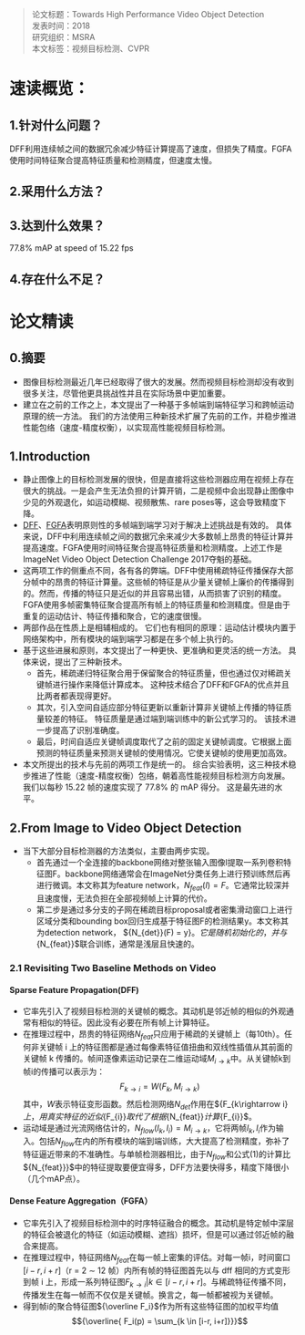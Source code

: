 >论文标题：Towards High Performance Video Object Detection  
发表时间：2018  
研究组织：MSRA  
本文标签：视频目标检测、CVPR


# 速读概览：
## 1.针对什么问题？ 
DFF利用连续帧之间的数据冗余减少特征计算提高了速度，但损失了精度。FGFA使用时间特征聚合提高特征质量和检测精度，但速度太慢。
## 2.采用什么方法？  

## 3.达到什么效果？  
77.8% mAP at speed of 15.22 fps
## 4.存在什么不足？



# 论文精读
## 0.摘要
* 图像目标检测最近几年已经取得了很大的发展。然而视频目标检测却没有收到很多关注，尽管他更具挑战性并且在实际场景中更加重要。
* 建立在之前的工作之上，本文提出了一种基于多帧端到端特征学习和跨帧运动原理的统一方法。 我们的方法使用三种新技术扩展了先前的工作，并稳步推进性能包络（速度-精度权衡），以实现高性能视频目标检测。

## 1.Introduction
* 静止图像上的目标检测发展的很快，但是直接将这些检测器应用在视频上存在很大的挑战。一是会产生无法负担的计算开销，二是视频中会出现静止图像中少见的外观退化，如运动模糊、视频散焦、rare poses等，这会导致精度下降。
* [DFF](https://github.com/massive11/Paper_reading/blob/master/%E8%A7%86%E9%A2%91%E7%9B%AE%E6%A0%87%E6%A3%80%E6%B5%8B%E4%B8%8E%E5%88%86%E5%89%B2/Deep%20Feature%20Flow%20for%20Video%20Recognition.md)、[FGFA](https://github.com/massive11/Paper_reading/blob/master/%E8%A7%86%E9%A2%91%E7%9B%AE%E6%A0%87%E6%A3%80%E6%B5%8B%E4%B8%8E%E5%88%86%E5%89%B2/Flow-Guided%20Feature%20Aggression%20for%20Video%20Object%20Detection.md)表明原则性的多帧端到端学习对于解决上述挑战是有效的。 具体来说，DFF中利用连续帧之间的数据冗余来减少大多数帧上昂贵的特征计算并提高速度。FGFA使用时间特征聚合提高特征质量和检测精度。上述工作是ImageNet Video Object Detection Challenge 2017夺魁的基础。
* 这两项工作的侧重点不同，各有各的弊端。DFF中使用稀疏特征传播保存大部分帧中的昂贵的特征计算量。这些帧的特征是从少量关键帧上廉价的传播得到的。然而，传播的特征只是近似的并且容易出错，从而损害了识别的精度。FGFA使用多帧密集特征聚合提高所有帧上的特征质量和检测精度。但是由于重复的运动估计、特征传播和聚合，它的速度很慢。
* 两部作品在性质上是相辅相成的。 它们也有相同的原理：运动估计模块内置于网络架构中，所有模块的端到端学习都是在多个帧上执行的。
* 基于这些进展和原则，本文提出了一种更快、更准确和更灵活的统一方法。 具体来说，提出了三种新技术。 
  * 首先，稀疏递归特征聚合用于保留聚合的特征质量，但也通过仅对稀疏关键帧进行操作来降低计算成本。 这种技术结合了DFF和FGFA的优点并且比两者都表现得更好。
  * 其次，引入空间自适应部分特征更新以重新计算非关键帧上传播的特征质量较差的特征。 特征质量是通过端到端训练中的新公式学习的。 该技术进一步提高了识别准确度。
  * 最后，时间自适应关键帧调度取代了之前的固定关键帧调度。它根据上面预测的特征质量来预测关键帧的使用情况。它使关键帧的使用更加高效。
* 本文所提出的技术与先前的两项工作是统一的。 综合实验表明，这三种技术稳步推进了性能（速度-精度权衡）包络，朝着高性能视频目标检测方向发展。 我们以每秒 15.22 帧的速度实现了 77.8% 的 mAP 得分。 这是最先进的水平。

## 2.From Image to Video Object Detection
* 当下大部分目标检测器的方法类似，主要由两步实现。
  * 首先通过一个全连接的backbone网络对整张输入图像I提取一系列卷积特征图F。backbone网络通常会在ImageNet分类任务上进行预训练然后再进行微调。本文称其为feature network，${N_{feat}(I) = F}$。它通常比较深并且速度慢，无法负担在全部视频帧上计算的代价。
  * 第二步是通过多分支的子网在稀疏目标proposal或者密集滑动窗口上进行区域分类和bounding box回归生成基于特征图F的检测结果y。本文称其为detection network， ${N_{det}}(F) = y}$。它是随机初始化的，并与${N_{feat}}$联合训练，通常是浅层且快速的。

### 2.1 Revisiting Two Baseline Methods on Video
#### Sparse Feature Propagation(DFF)
* 它率先引入了视频目标检测的关键帧的概念。其动机是邻近帧的相似的外观通常有相似的特征。因此没有必要在所有帧上计算特征。
* 在推理过程中，昂贵的特征网络${N_{feat}}$只应用于稀疏的关键帧上（每10th）。任何非关键帧 i 上的特征图都是通过每像素特征值扭曲和双线性插值从其前面的关键帧 k 传播的。帧间逐像素运动记录在二维运动域${M_{i\rightarrow k}}$中。从关键帧k到帧i的传播可以表示为：
$${F_{k\rightarrow i} = W(F_k, M_{i \rightarrow k}) \tag{1}}$$
其中，${W}$表示特征变形函数。然后检测网络${N_{det}}$作用在${F_{k\rightarrow i}$上，用真实特征的近似${F_{i}}$取代了根据${N_{feat}}$计算${F_{i}}$。
* 运动域是通过光流网络估计的，${N_{flow}(I_k, I_i) = M_{i \rightarrow k}}$，它将两帧${I_k, I_i}$作为输入。包括${N_{flow}}$在内的所有模块的端到端训练，大大提高了检测精度，弥补了特征逼近带来的不准确性。与单帧检测器相比，由于${N_{flow}}$和公式(1)的计算比${N_{feat}}}$中的特征提取要便宜得多，DFF方法要快得多，精度下降很小（几个mAP点）。

#### Dense Feature Aggregation（FGFA）
* 它率先引入了视频目标检测中的时序特征融合的概念。其动机是特定帧中深层的特征会被退化的特征（如运动模糊、遮挡）损坏，但是可以通过邻近帧的融合来提高。
* 在推理过程中，特征网络${N_{feat}}$在每一帧上密集的评估。对每一帧i，时间窗口${[i − r, i + r]}$（r = 2 ∼ 12 帧）内所有帧的特征图首先以与 dff 相同的方式变形到帧 i 上，形成一系列特征图${F_{k \rightarrow i}|k \in [i-r, i+r]}$。与稀疏特征传播不同，传播发生在每一帧而不仅仅是关键帧。换言之，每一帧都被视为关键帧。
* 得到帧i的聚合特征图${\overline F_i}$作为所有这些特征图的加权平均值
$${\overline{ F_i(p) = \sum_{k \in [i-r, i+r]}}}$$